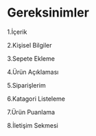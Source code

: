 # Gereksinimler
 1.İçerik

 2.Kişisel Bilgiler

 3.Sepete Ekleme 

 4.Ürün Açıklaması

 5.Siparişlerim

 6.Katagori Listeleme 

 7.Ürün Puanlama

 8.İletişim Sekmesi
